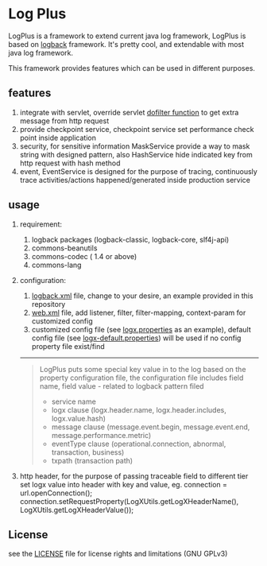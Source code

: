 # Log Plus

LogPlus is a framework to extend current java log framework, LogPlus is based on [logback](https://logback.qos.ch/) framework.
It's pretty cool, and extendable with most java log framework.

This framework provides features which can be used in different purposes.

## features
1. integrate with servlet, override servlet [dofilter function](https://tomcat.apache.org/tomcat-5.5-doc/servletapi/javax/servlet/Filter.html) to get extra message from http request
2. provide checkpoint service, checkpoint service set performance check point inside application
3. security, for sensitive information MaskService provide a way to mask string with designed pattern, also HashService hide indicated key from http request with hash method
4. event, EventService is designed for the purpose of tracing, continuously trace activities/actions happened/generated inside production service

## usage
1. requirement:
    1. logback packages (logback-classic, logback-core, slf4j-api)
    2. commons-beanutils
    3. commons-codec ( 1.4 or above)
    4. commons-lang
    
2. configuration:
    1. [logback.xml](src/main/resources/logback.xml) file, change to your desire, an example provided in this repository
    2. [web.xml](src/main/resources/web.xml) file, add listener, filter, filter-mapping, context-param for customized config
    3. customized config file (see [logx.properties](logx.properties) as an example), default config file (see [logx-default.properties](src/main/resources/logx-default.properties)) will be used if no config property file exist/find 
    
    ---
    > LogPlus puts some special key value in to the log based on the property configuration file, 
    the configuration file includes field name, field value - related to logback pattern filed
    > - service name
    > - logx clause (logx.header.name, logx.header.includes, logx.value.hash)
    > - message clause (message.event.begin, message.event.end, message.performance.metric)
    > - eventType clause (operational.connection, abnormal, transaction, business)
    > - txpath (transaction path)
    
3. http header, for the purpose of passing traceable field to different tier set logx value into header with key and value,
eg. connection = url.openConnection(); connection.setRequestProperty(LogXUtils.getLogXHeaderName(), LogXUtils.getLogXHeaderValue());

## License

see the [LICENSE](LICENSE) file for license rights and limitations (GNU GPLv3)